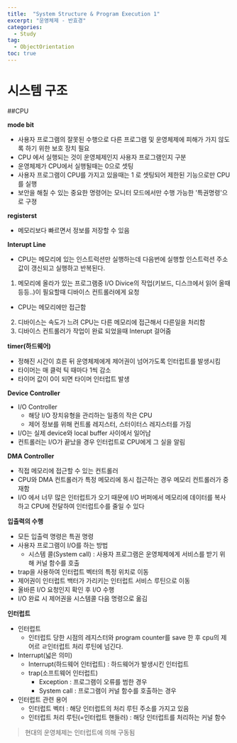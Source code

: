```yaml
---
title:  "System Structure & Program Execution 1"
excerpt: "운영체제 - 반효경"
categories:
  - Study
tag:
  - ObjectOrientation
toc: true
---
```


# 시스템 구조

##CPU

**mode bit**
- 사용자 프로그램의 잘못된 수행으로 다른 프로그램 및 운영체제에 피해가 가지 않도록 하기 위한 보호 장치 필요 
- CPU 에서 실행되는 것이 운영체제인지 사용자 프로그램인지 구분
- 운영체제가 CPU에서 실행될때는 0으로 셋팅
- 사용자 프로그램이 CPU를 가지고 있을때는 1 로 셋팅되어 제한된 기능으로만 CPU를 실행
- 보안을 해칠 수 있는 중요한 명령어는 모니터 모드에서만 수행 가능한 '특권명령'으로 구졍

**registerst**
- 메모리보다 빠르면서 정보를 저장할 수 있음

**Interupt Line**
- CPU는 메모리에 있는 인스트럭션만 실행하는데 다음번에 실행할 인스트럭션 주소 값이 갱신되고 실행하고 반복된다.
1. 메모리에 올라가 있는 프로그램중 I/O Divice의 작업(키보드, 디스크에서 읽어 올때 등등..)이 필요할때 디바이스 컨트롤러에게 요청
  * CPU는 메모리에만 접근함
2. 디바이스는 속도가 느려 CPU는 다른 메모리에 접근해서 다른일을 처리함
3. 디바이스 컨트롤러가 작업이 완료 되었을때 Interupt 걸어줌

**timer(하드웨어)**
- 정해진 시간이 흐른 뒤 운영체제에게 제어권이 넘어가도록 인터럽트를 발생시킴
- 타이머는 매 클럭 틱 때마다 1씩 감소
- 타이머 값이 0이 되면 타이머 인터럽트 발생 

**Device Controller**
- I/O Controller
  * 해당 I/O 장치유형을 관리하는 일종의 작은 CPU
  * 제어 정보를 위해 컨트롤 레지스터, 스터이터스 레지스터를 가짐
- I/O는 실제 device와 local buffer 사이에서 일어남
- 컨트롤러는 I/O가 끝났을 경우 인터럽트로 CPU에게 그 실을 알림
  
**DMA Controller**
- 직접 메모리에 접근할 수 있는 컨트롤러
- CPU와 DMA 컨트롤러가 특정 메모리에 동시 접근하는 경우 메모리 컨트롤러가 중재함
- I/O 에서 너무 많은 인터럽트가 오기 때문에 I/O 버퍼에서 메모리에 데이터를 복사하고 CPU에 전달하여 인터럽트수를 줄일 수 있다


**입출력의 수행**
- 모든 입출력 명령은 특권 명령
- 사용자 프로그램이 I/O를 하는 방법
  * 시스템 콜(System call) : 사용자 프로그램은 운영체제에게 서비스를 받기 위해 커널 함수를 호출
- trap을 사용하여 인터럽트 벡터의 특정 위치로 이동
- 제어권이 인터럽트 백터가 가리키는 인터럽트 서비스 루틴으로 이동
- 올바른 I/O 요청인지 확인 후 I/O 수행
- I/O 완료 시 제어권을 시스템콜 다음 명령으로 옮김


**인터럽트**
- 인터럽트
  * 인터럽트 당한 시점의 레지스터와 program counter를 save 한 후 cpu의 제어르 ㄹ인터럽트 처리 루틴에 넘긴다.
- Interrupt(넓은 의미)
  * Interrupt(하드웨어 인터럽트) : 하드웨어가 발생시킨 인터럽트
  * trap(소프트웨어 인터럽트)
    - Exception : 프로그램이 오류를 범한 경우
    - System call : 프로그램이 커널 함수를 호출하는 경우
- 인터럽트 관련 용어
  * 인터럽트 벡터 : 해당 인터럽트의 처리 루틴 주소를 가지고 있음
  * 인터럽트 처리 루틴(=인터럽트 핸들러) : 해당 인터럽트를 처리하는 커널 함수
  
> 현대의 운영체제는 인터럽트에 의해 구동됨